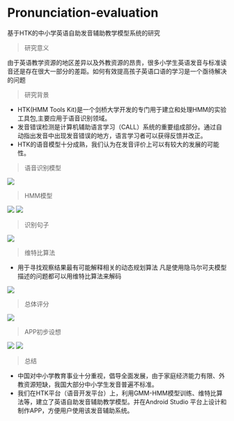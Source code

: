 # Pronunciation-evaluation
基于HTK的中小学英语自助发音辅助教学模型系统的研究
>研究意义

由于英语教学资源的地区差异以及外教资源的昂贵，很多小学生英语发音与标准读音还是存在很大一部分的差距。如何有效提高孩子英语口语的学习是一个亟待解决的问题
>研究背景

 - HTK(HMM Tools Kit)是一个剑桥大学开发的专门用于建立和处理HMM的实验工具包,主要应用于语音识别领域。
 - 发音错误检测是计算机辅助语言学习（CALL）系统的重要组成部分。通过自动指出发音中出现发音错误的地方，语言学习者可以获得反馈并改正。
 - HTK的语音模型十分成熟，我们认为在发音评价上可以有较大的发展的可能性。
>语音识别模型

![](http://sqrt7.cn/p1.png)
>HMM模型

![](http://sqrt7.cn/p6.png)
![](http://sqrt7.cn/p2.png)
>识别句子

![](http://sqrt7.cn/p3.png)
>维特比算法

 - 用于寻找观察结果最有可能解释相关的动态规划算法
凡是使用隐马尔可夫模型描述的问题都可以用维特比算法来解码

![](http://sqrt7.cn/p4.png)
>总体评分

![](http://sqrt7.cn/p5.png)
>APP初步设想

![](http://sqrt7.cn/p7.png)
![](http://sqrt7.cn/p8.png)
>总结

- 中国对中小学教育事业十分重视，倡导全面发展，由于家庭经济能力有限、外教资源短缺，我国大部分中小学生发音普遍不标准。    
- 我们在HTK平台（语音开发平台）上，利用GMM-HMM模型训练、维特比算法等，建立了英语自助发音辅助教学模型。并在Android Studio 平台上设计和制作APP，方便用户使用该发音辅助系统。

